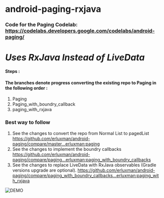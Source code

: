 # android-paging-rxjava
### Code for the Paging Codelab: https://codelabs.developers.google.com/codelabs/android-paging/          
# ___Uses RxJava Instead of LiveData___

__Steps :__   
#### The branches denote progress converting the existing repo to Paging in the following order :

1. Paging
2. Paging_with_boundry_callback
3. paging_with_rxjava

### Best way to follow 

1. See the changes to convert the repo from Normal List to pagedList https://github.com/erluxman/android-paging/compare/master...erluxman:paging
2. See the changes to implement the boundry callbacks https://github.com/erluxman/android-paging/compare/paging...erluxman:paging_with_boundry_callbacks
3. See the changes to replace LiveData with RxJava observables (Gradle versions upgrade are optional).  https://github.com/erluxman/android-paging/compare/paging_with_boundry_callbacks...erluxman:paging_with_rxjava

![DEMO](https://media.giphy.com/media/YNCoeCwInGPbIiIFL4/giphy.gif)
